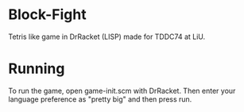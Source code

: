 Block-Fight
===========

Tetris like game in DrRacket (LISP) made for TDDC74 at LiU.

Running
===========

To run the game, open game-init.scm with DrRacket. Then enter your language preference as "pretty big" and then press run. 